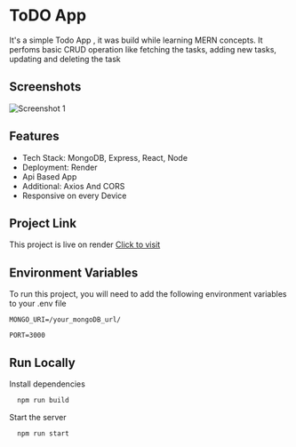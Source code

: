
# ToDO App

It's a simple Todo App , it was build while learning MERN concepts. It perfoms basic CRUD operation like fetching the tasks, adding new tasks, updating and deleting the task
## Screenshots


![Screenshot 1](https://drive.google.com/file/d/1n4yhUNLq0HKKwEwuYnfzX04TU1Zg6Muw/view?usp=sharing)

## Features

- Tech Stack: MongoDB, Express, React, Node
- Deployment: Render
- Api Based App
- Additional: Axios And CORS
- Responsive on every Device

## Project Link
This project is live on render [Click to visit](https://todoapp-tzrk.onrender.com/)

## Environment Variables

To run this project, you will need to add the following environment variables to your .env file

`MONGO_URI=/your_mongoDB_url/`

`PORT=3000`


## Run Locally


Install dependencies

```bash
  npm run build
```

Start the server

```bash
  npm run start
```

